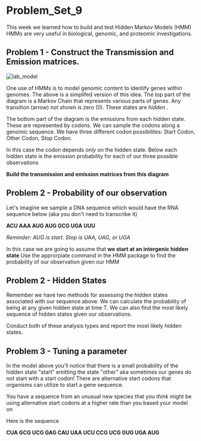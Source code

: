 # Problem_Set_9

This week we learned how to build and test Hidden Markov Models (HMM)
HMMs are very useful in biological, genomic, and proteomic investigations. 

## Problem 1 - Construct the Transmission and Emission matrices. 

![lab_model](https://user-images.githubusercontent.com/47755288/225417771-6d96f8af-61c4-4321-b07f-243674a64eab.png)

One use of HMMs is to model genomic content to identify genes within genomes. The above is a simplifed version of this idea. 
The top part of the diagram is a Markov Chain that represents various parts of genes. Any transition (arrow) not shown is zero (0). 
These states are _hidden_ .

The bottom part of the diagram is the emissions from each hidden state. These are represented by codons. We can sample the codons along a genomic sequence. We have three different codon possibilites: Start Codon, Other Codon, Stop Codon. 

In this case the codon depends _only_ on the hidden state. Below each hidden state is the emission probability for each of our three possible observations 

**Build the transmission and emission matrices from this diagram**


## Problem 2 - Probability of our observation

Let's imagine we sample a DNA sequence which would have the RNA sequence below (aka you don't need to transcribe it) 

**ACU  AAA  AUG  AUG  GCG  UGA  UUU**

_Reminder: AUG is start. Stop is UAA, UAG, or UGA_

In this case we are going to assume that **we start at an intergenic hidden state**
Use the approrpiate command in the HMM package to find the probability of our observation given our HMM 



## Problem 2 - Hidden States

Remember we have two methods for assessing the hidden states associated with our sequence above. We can calculate the probability of being at any given hidden state at time T. We can also find the most likely sequence of hidden states given our observations. 

Conduct both of these analysis types and report the most likely hidden states. 


## Problem 3 - Tuning a parameter

In the model above you'll notice that there is a small probability of the hidden state "start" emitting the state "other" aka sometimes our genes do not start with a start codon! There are alternative start codons that organisms can utilize to start a gene sequence. 

You have a sequence from an unusual new species that you _think_ might be using alternative start codons at a higher rate than you based your model on 

Here is the sequence

**CUA  GCG  UCG  GAG  CAU  UAA  UCU  CCG  UCG  GUG  UGA  AUG**








